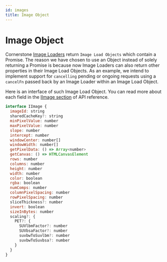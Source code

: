 ```yaml
---
id: images
title: Image Object
---
```



# Image Object

Cornerstone [Image Loaders](./imageLoader.md) return `Image Load Objects` which contain a Promise. The reason we have chosen to use an Object instead of solely returning a Promise is because now Image Loaders can also return other properties in their Image Load Objects. As an example, we intend to implement support for `cancelling` pending or ongoing requests using a `cancelFn` passed back by an Image Loader within an Image Load Object.


Here is an interface of such Image Load Object. You can read more about each
field in the [IImage section](/api/core/namespace/Types#IImage) of API reference.


```js
interface IImage {
  imageId: string
  sharedCacheKey?: string
  minPixelValue: number
  maxPixelValue: number
  slope: number
  intercept: number
  windowCenter: number[]
  windowWidth: number[]
  getPixelData: () => Array<number>
  getCanvas: () => HTMLCanvasElement
  rows: number
  columns: number
  height: number
  width: number
  color: boolean
  rgba: boolean
  numComps: number
  columnPixelSpacing: number
  rowPixelSpacing: number
  sliceThickness?: number
  invert: boolean
  sizeInBytes: number
  scaling?: {
    PET?: {
      SUVlbmFactor?: number
      SUVbsaFactor?: number
      suvbwToSuvlbm?: number
      suvbwToSuvbsa?: number
    }
  }
}
```
